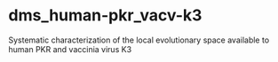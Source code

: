 # dms_human-pkr_vacv-k3
Systematic characterization of the local evolutionary space available to human PKR and vaccinia virus K3
